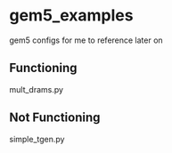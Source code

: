 # gem5_examples
gem5 configs for me to reference later on


## Functioning
mult_drams.py


## Not Functioning
simple_tgen.py

